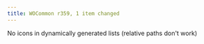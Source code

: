 ```yaml
---
title: WOCommon r359, 1 item changed
---
```


No icons in dynamically generated lists (relative paths don't work)

